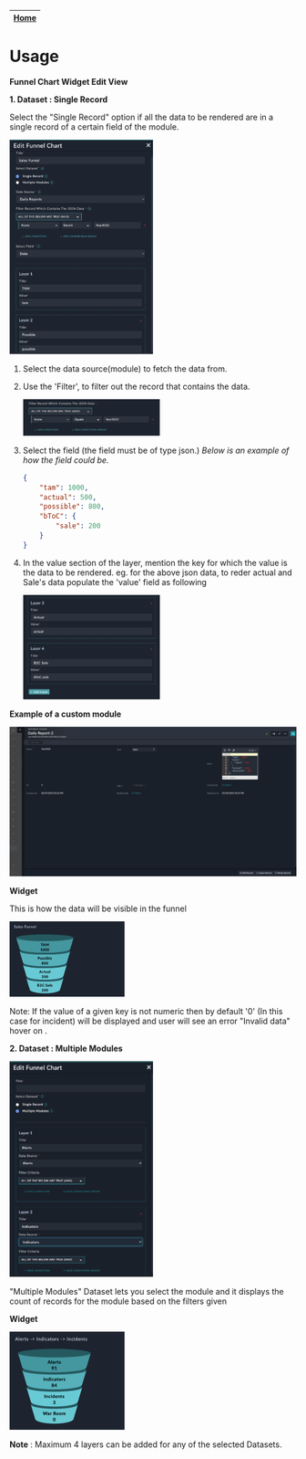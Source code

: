| [Home](../README.md) |
|--------------------------------------------|

# Usage

**Funnel Chart Widget Edit View**

**1. Dataset : Single Record**

Select the "Single Record" option if all the data to be rendered are in a single record of a certain field of the module.

<img src="./media/custom-module.png" width=50%>


1. Select the data source(module) to fetch the data from.
2. Use the 'Filter', to filter out the record that contains the data.

    <img src="./media/filter-for-single-module.png" width=50%>


3. Select the field (the field must be of type json.)
    *Below is an example of how the field could be.*
    
    ```JSON 
    {
        "tam": 1000,
        "actual": 500,
        "possible": 800,
        "bToC": {
            "sale": 200
        }
    }
    ```
4. In the value section of the layer, mention the key for which the value is the data to be rendered. 
    eg. for the above json data, to reder actual and Sale's data populate the 'value' field as following

    <img src="./media/custom-module-layer.png" width=50%>



**Example of a custom module**

![image](./media/custom-module-example.png)


**Widget**

This is how the data will be visible in the funnel

<img src="./media/custom-funnel.png" width=40%>



Note:  If the value of a given key is not numeric then by default '0' (In this case for incident) will be displayed and user will see an error "Invalid data" hover on .


**2. Dataset : Multiple Modules**

<img src="./media/fsr-modules.png" width=50%>

"Multiple Modules" Dataset lets you select the module and it displays the count of records for the module based on the filters given


**Widget**

<img src="./media/funnel.png" width=40%>

**Note** : Maximum 4 layers can be added for any of the selected Datasets.